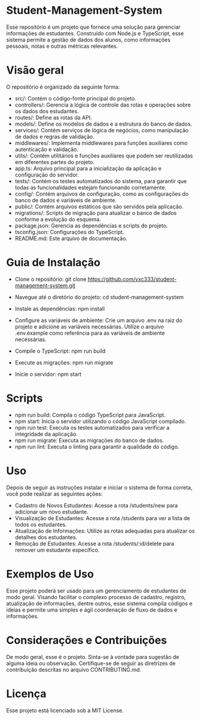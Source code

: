 # Student-Management-System
Esse repositório é um projeto que fornece uma solução para gerenciar informações de estudantes. Construído com Node.js e TypeScript, esse sistema permite a gestão de dados dos alunos, como informações pessoais, notas e outras métricas relevantes.

# Visão geral
O repositório é organizado da seguinte forma:

- src/: Contém o código-fonte principal do projeto.
- controllers/: Gerencia a lógica de controle das rotas e operações sobre os dados dos estudantes.
- routes/: Define as rotas da API.
- models/: Define os modelos de dados e a estrutura do banco de dados.
- services/: Contém serviços de lógica de negócios, como manipulação de dados e regras de validação.
- middlewares/: Implementa middlewares para funções auxiliares como autenticação e validação.
- utils/: Contém utilitários e funções auxiliares que podem ser reutilizadas em diferentes partes do projeto.
- app.ts: Arquivo principal para a inicialização da aplicação e configuração do servidor.
- tests/: Contém os testes automatizados do sistema, para garantir que todas as funcionalidades estejam funcionando corretamente.
- config/: Contém arquivos de configuração, como as configurações do banco de dados e variáveis de ambiente.
- public/: Contém arquivos estáticos que são servidos pela aplicação.
- migrations/: Scripts de migração para atualizar o banco de dados conforme a evolução do esquema.
- package.json: Gerencia as dependências e scripts do projeto.
- tsconfig.json: Configurações do TypeScript.
- README.md: Este arquivo de documentação.

# Guia de Instalação
* Clone o repositório:
git clone https://github.com/vxc333/student-management-system.git

* Navegue até o diretório do projeto:
cd student-management-system

* Instale as dependências:
npm install

* Configure as variáveis de ambiente:
Crie um arquivo .env na raiz do projeto e adicione as variáveis necessárias. Utilize o arquivo .env.example como referência para as variáveis de ambiente necessárias.

* Compile o TypeScript:
npm run build

* Execute as migrações:
npm run migrate

* Inicie o servidor:
npm start

# Scripts
- npm run build: Compila o código TypeScript para JavaScript.
- npm start: Inicia o servidor utilizando o código JavaScript compilado.
- npm run test: Executa os testes automatizados para verificar a integridade da aplicação.
- npm run migrate: Executa as migrações do banco de dados.
- npm run lint: Executa o linting para garantir a qualidade do código.

# Uso
Depois de seguir as instruções instalar e iniciar o sistema de forma correta, você pode realizar as seguintes ações:

- Cadastro de Novos Estudantes: Acesse a rota /students/new para adicionar um novo estudante.
- Visualização de Estudantes: Acesse a rota /students para ver a lista de todos os estudantes.
- Atualização de Informações: Utilize as rotas adequadas para atualizar os detalhes dos estudantes.
- Remoção de Estudantes: Acesse a rota /students/:id/delete para remover um estudante específico.

# Exemplos de Uso
Esse projeto poderá ser usado para um gerenciamento de estudantes de modo geral. Visando facilitar o complexo processo de cadastro, registro, atualização de informações, dentre outros, esse sistema compila códigos e ideias e permite uma simples e ágil coordenação de fluxo de dados e informações. 

# Considerações e Contribuições
De modo geral, esse é o projeto. Sinta-se à vontade para sugestão de alguma ideia ou observação. Certifique-se de seguir as diretrizes de contribuição descritas no arquivo CONTRIBUTING.md.

# Licença
Esse projeto está licenciado sob a MIT License.

